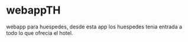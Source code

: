 # webappTH
webapp para huespedes, desde esta app los huespedes tenia entrada a todo lo que ofrecia el hotel.
